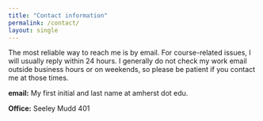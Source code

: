 ```yaml
---
title: "Contact information"
permalink: /contact/
layout: single
---
```


The most reliable way to reach me is by email. For course-related issues, I will usually reply within 24 hours. I generally do not check my work email outside business hours or on weekends, so please be patient if you contact me at those times.

**email:** My first initial and last name at amherst dot edu.

**Office:** Seeley Mudd 401
